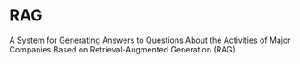 # RAG
A System for Generating Answers to Questions About the Activities of Major Companies Based on Retrieval-Augmented Generation (RAG)
